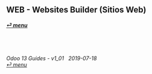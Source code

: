 ## WEB - Websites Builder (Sitios Web)
#### [_&#x23CE; menu_](https://github.com/oldyguy/odoo13-guides/blob/master/README.md)<br><br>

	
###### <br><br>Odoo 13 Guides - v1_01 &nbsp; 2019-07-18<br>[_&#x23CE; menu_](https://github.com/oldyguy/odoo13-guides/blob/master/README.md)<br><br>
